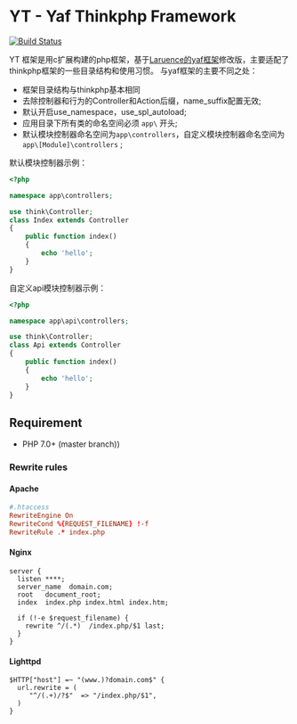 # YT - Yaf Thinkphp Framework 
[![Build Status](https://secure.travis-ci.org/laruence/yaf.png)](https://github.com/laruence/yaf)

YT 框架是用c扩展构建的php框架，基于[Laruence的yaf框架](https://github.com/laruence/yaf)修改版，主要适配了thinkphp框架的一些目录结构和使用习惯。
与yaf框架的主要不同之处：
* 框架目录结构与thinkphp基本相同
* 去除控制器和行为的Controller和Action后缀，name_suffix配置无效;
* 默认开启use_namespace，use_spl_autoload;
* 应用目录下所有类的命名空间必须 `app\` 开头;
* 默认模块控制器命名空间为`app\controllers`，自定义模块控制器命名空间为 `app\[Module]\controllers` ;

默认模块控制器示例：
```php
<?php

namespace app\controllers;     

use think\Controller;
class Index extends Controller
{
    public function index()    
    { 
        echo 'hello';          
    }
}
```

自定义api模块控制器示例：

```php
<?php

namespace app\api\controllers;

use think\Controller;
class Api extends Controller
{
    public function index()
    {   
        echo 'hello';
    }
}
```

## Requirement
- PHP 7.0+  (master branch))

### Rewrite rules

#### Apache

```conf
#.htaccess
RewriteEngine On
RewriteCond %{REQUEST_FILENAME} !-f
RewriteRule .* index.php
```

#### Nginx

```
server {
  listen ****;
  server_name  domain.com;
  root   document_root;
  index  index.php index.html index.htm;
 
  if (!-e $request_filename) {
    rewrite ^/(.*)  /index.php/$1 last;
  }
}
```

#### Lighttpd

```
$HTTP["host"] =~ "(www.)?domain.com$" {
  url.rewrite = (
     "^/(.+)/?$"  => "/index.php/$1",
  )
}
```
